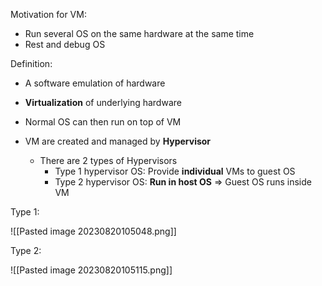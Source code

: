 
Motivation for VM:
- Run several OS on the same hardware at the same time
- Rest and debug OS

Definition:
- A software emulation of hardware
- **Virtualization** of underlying hardware
- Normal OS can then run on top of VM

- VM are created and managed by **Hypervisor**
	- There are 2 types of Hypervisors
		- Type 1 hypervisor OS: Provide **individual** VMs to guest OS
		- Type 2 hypervisor OS: **Run in host OS** => Guest OS runs inside VM

Type 1:

![[Pasted image 20230820105048.png]]

Type 2:

![[Pasted image 20230820105115.png]]


